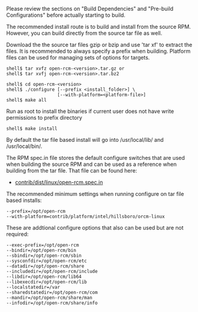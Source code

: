 Please review the sections on "Build Dependencies" and "Pre-build Configurations" before actually starting to build.

The recommended install route is to build and install from the source RPM.  However, you can build directly from the source tar file as well.

Download the the source tar files gzip or bzip and use 'tar xf' to extract the files.  It is recommended to always specify a prefix when building.  Platform files can be used for managing sets of options for targets.
```
shell$ tar xvfz open-rcm-<version>.tar.gz or
shell$ tar xvfj open-rcm-<version>.tar.bz2

shell$ cd open-rcm-<version>
shell$ ./configure [--prefix <install_folder>] \
                   [--with-platform=<platform-file>]
shell$ make all
```
Run as root to install the binaries if current user does not have write permissions to prefix directory
```
shell$ make install
```
By default the tar file based install will go into /usr/local/lib/ and /usr/local/bin/.

The RPM spec.in file stores the default configure switches that are used when building the source RPM and can be used as a reference when building from the tar file.  That file can be found here:

* [contrib/dist/linux/open-rcm.spec.in](https://github.com/intel-ctrlsys/sensys/blob/master/contrib/dist/linux/open-rcm.spec.in)

The recommended minimum settings when running configure on tar file based installs:

```
--prefix=/opt/open-rcm
--with-platform=contrib/platform/intel/hillsboro/orcm-linux
```

These are addtional configure options that also can be used but are not required:

```
--exec-prefix=/opt/open-rcm
--bindir=/opt/open-rcm/bin
--sbindir=/opt/open-rcm/sbin
--sysconfdir=/opt/open-rcm/etc
--datadir=/opt/open-rcm/share
--includedir=/opt/open-rcm/include
--libdir=/opt/open-rcm/lib64
--libexecdir=/opt/open-rcm/lib
--localstatedir=/var
--sharedstatedir=/opt/open-rcm/com
--mandir=/opt/open-rcm/share/man
--infodir=/opt/open-rcm/share/info
```
